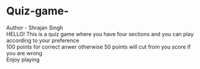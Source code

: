 # Quiz-game-
Author - Shrajan Singh
<br>
HELLO! This is a quiz game where you have four sections and you can play according to your preference
<br>
100 points for correct anwer otherwise 50 points will cut from you score if you are wrong 
<br>
Enjoy playing
